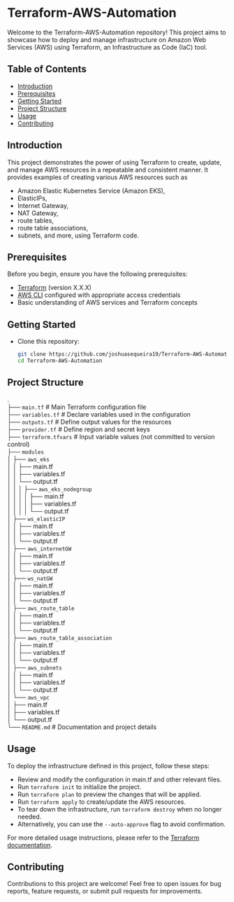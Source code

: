 # Terraform-AWS-Automation
Welcome to the Terraform-AWS-Automation repository! This project aims to showcase how to deploy and manage infrastructure on Amazon Web Services (AWS) using Terraform, an Infrastructure as Code (IaC) tool.

## Table of Contents
- [Introduction](#introduction)
- [Prerequisites](#prerequisites)
- [Getting Started](#getting-started)
- [Project Structure](#project-structure)
- [Usage](#usage)
- [Contributing](#contributing)

## Introduction

This project demonstrates the power of using Terraform to create, update, and manage AWS resources in a repeatable and consistent manner. It provides examples of creating various AWS resources such as 
- Amazon Elastic Kubernetes Service (Amazon EKS), 
- ElasticIPs, 
- Internet Gateway, 
- NAT Gateway, 
- route tables, 
- route table associations, 
- subnets, 
and more, using Terraform code.

## Prerequisites

Before you begin, ensure you have the following prerequisites:

- [Terraform](https://www.terraform.io/downloads.html) (version X.X.X)
- [AWS CLI](https://aws.amazon.com/cli/) configured with appropriate access credentials
- Basic understanding of AWS services and Terraform concepts

## Getting Started

- Clone this repository:

   ```sh
   git clone https://github.com/joshuasequeira19/Terraform-AWS-Automation.git
   cd Terraform-AWS-Automation

## Project Structure

.
<br />├── `main.tf`            # Main Terraform configuration file
<br />├── `variables.tf`       # Declare variables used in the configuration 
<br />├── `outputs.tf`         # Define output values for the resources
<br />├── `provider.tf`        # Define region and secret keys 
<br />├── `terraform.tfvars`   # Input variable values (not committed to version control) 
<br />├── `modules`
<br />│ ├── `aws_eks`
<br />│ │ ├── main.tf
<br />│ │ ├── variables.tf
<br />│ │ └── output.tf
<br />│ │ │ ├── `aws_eks_nodegroup`
<br />│ │ │ │ ├── main.tf
<br />│ │ │ │ ├── variables.tf
<br />│ │ │ │ └── output.tf
<br />│ ├── `ws_elasticIP`
<br />│ │ ├── main.tf
<br />│ │ ├── variables.tf
<br />│ │ └── output.tf
<br />│ ├── `aws_internetGW`
<br />│ │ ├── main.tf
<br />│ │ ├── variables.tf
<br />│ │ └── output.tf
<br />│ ├── `ws_natGW`
<br />│ │ ├── main.tf
<br />│ │ ├── variables.tf
<br />│ │ └── output.tf
<br />│ ├── `aws_route_table`
<br />│ │ ├── main.tf
<br />│ │ ├── variables.tf
<br />│ │ └── output.tf
<br />│ ├── `aws_route_table_association`
<br />│ │ ├── main.tf
<br />│ │ ├── variables.tf
<br />│ │ └── output.tf
<br />│ ├── `aws_subnets`
<br />│ │ ├── main.tf
<br />│ │ ├── variables.tf
<br />│ │ └── output.tf
<br />│ └── `aws_vpc`
<br />│ ├── main.tf
<br />│ ├── variables.tf
<br />│ └── output.tf
<br />└── `README.md` # Documentation and project details

## Usage

To deploy the infrastructure defined in this project, follow these steps:

- Review and modify the configuration in main.tf and other relevant files.
- Run `terraform init` to initialize the project.
- Run `terraform plan` to preview the changes that will be applied.
- Run `terraform apply` to create/update the AWS resources.
- To tear down the infrastructure, run `terraform destroy` when no longer needed.
- Alternatively, you can use the `--auto-approve` flag to avoid confirmation.

For more detailed usage instructions, please refer to the [Terraform documentation](https://developer.hashicorp.com/terraform/tutorials/aws-get-started/aws-build).

## Contributing

Contributions to this project are welcome! Feel free to open issues for bug reports, feature requests, or submit pull requests for improvements.
